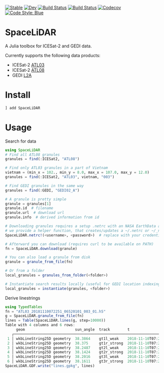 
[![Stable](https://img.shields.io/badge/docs-stable-blue.svg)](https://evetion.github.io/SpaceLiDAR.jl/stable)
[![Dev](https://img.shields.io/badge/docs-dev-blue.svg)](https://evetion.github.io/SpaceLiDAR.jl/dev)
[![Build Status](https://travis-ci.com/evetion/SpaceLiDAR.jl.svg?branch=master)](https://travis-ci.com/evetion/SpaceLiDAR.jl)
[![Build Status](https://ci.appveyor.com/api/projects/status/github/evetion/SpaceLiDAR.jl?svg=true)](https://ci.appveyor.com/project/evetion/SpaceLiDAR-jl)
[![Codecov](https://codecov.io/gh/evetion/SpaceLiDAR.jl/branch/master/graph/badge.svg)](https://codecov.io/gh/evetion/SpaceLiDAR.jl)
[![Code Style: Blue](https://img.shields.io/badge/code%20style-blue-4495d1.svg)](https://github.com/invenia/BlueStyle)

# SpaceLiDAR
A Julia toolbox for ICESat-2 and GEDI data.

Currently supports the following data products:
- ICESat-2 [ATL03](https://nsidc.org/sites/nsidc.org/files/ATL03-V003-UserGuide.pdf)
- ICESat-2 [ATL08](https://nsidc.org/sites/nsidc.org/files/ATL08-V003-UserGuide.pdf)
- GEDI [L2A](https://lpdaac.usgs.gov/documents/589/GEDIL02_User_Guide_V1.pdf)


# Install
```julia
] add SpaceLiDAR
```

# Usage
Search for data
```julia
using SpaceLiDAR
# Find all ATL08 granules
granules = find(:ICESat2, "ATL08")

# Find only ATL03 granules in a part of Vietnam
vietnam = (min_x = 102., min_y = 8.0, max_x = 107.0, max_y = 12.0)
granules = find(:ICESat2, "ATL03", vietnam, "003")

# Find GEDI granules in the same way
granules = find(:GEDI, "GEDI02_A")

# A granule is pretty simple
granule = granules[1]
granule.id  # filename
granule.url  # download url
granule.info  # derived information from id

# Downloading granules requires a setup .netrc with an NASA EarthData account
# we provide a helper function, that creates/updates a ~/.netrc or ~/_netrc
SpaceLiDAR.netrc!(<username>, <password>)  # replace with your credentials

# Afterward you can download (requires curl to be available on PATH)
fn = SpaceLiDAR.download(granule)

# You can also load a granule from disk
granule = granule_from_file(fn)

# Or from a folder
local_granules = granules_from_folder(<folder>)

# Instantiate search results locally (useful for GEDI location indexing)
local_granules = instantiate(granules, <folder>)

```

Derive linestrings
```julia
using TypedTables
fn = "ATL03_20181110072251_06520101_003_01.h5"
g = SpaceLiDAR.granule_from_file(fn)
lines = Table(SpaceLiDAR.lines(g, step=10000))
Table with 4 columns and 6 rows:
     geom                       sun_angle  track        t
   ┌───────────────────────────────────────────────────────────────────────────
 1 │ wkbLineString25D geometry  38.3864    gt1l_weak    2018-11-10T07:28:01.688
 2 │ wkbLineString25D geometry  38.375     gt1r_strong  2018-11-10T07:28:02.266
 3 │ wkbLineString25D geometry  38.2487    gt2l_weak    2018-11-10T07:28:04.474
 4 │ wkbLineString25D geometry  38.1424    gt2r_strong  2018-11-10T07:28:07.374
 5 │ wkbLineString25D geometry  38.2016    gt3l_weak    2018-11-10T07:28:05.051
 6 │ wkbLineString25D geometry  38.1611    gt3r_strong  2018-11-10T07:28:06.344
SpaceLiDAR.GDF.write("lines.gpkg", lines)
```
